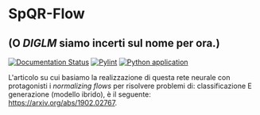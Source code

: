 # SpQR-Flow
## (O *DIGLM* siamo incerti sul nome per ora.)


[![Documentation Status](https://readthedocs.org/projects/spqr-flow/badge/?version=latest)](https://spqr-flow.readthedocs.io/en/latest/?badge=latest)
[![Pylint](https://github.com/MarcoRiggirello/SpQR-Flow/actions/workflows/pylint.yml/badge.svg)](https://github.com/MarcoRiggirello/SpQR-Flow/actions/workflows/pylint.yml)
[![Python application](https://github.com/MarcoRiggirello/SpQR-Flow/actions/workflows/python-app.yml/badge.svg)](https://github.com/MarcoRiggirello/SpQR-Flow/actions/workflows/python-app.yml)

L'articolo su cui basiamo la realizzazione di questa rete neurale con protagonisti
i *normalizing flows* per risolvere problemi di:
classificazione E generazione (modello ibrido),
è il seguente: https://arxiv.org/abs/1902.02767.

